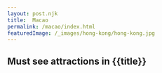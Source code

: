 ```yaml
---
layout: post.njk
title: 	Macao
permalink: /macao/index.html
featuredImage: /_images/hong-kong/hong-kong.jpg
---
```

## Must see attractions in {{title}}